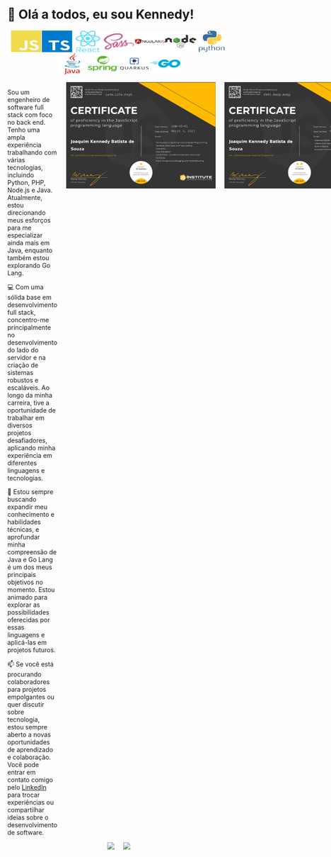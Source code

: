 <main>
<h1>👋 Olá a todos, eu sou Kennedy!</h1>
<div style="display: flex; flex-wrap: wrap; justify-content: center;">
  <img align="center" alt="Kennedy-Js" height="50" width="70" src="https://raw.githubusercontent.com/devicons/devicon/master/icons/javascript/javascript-plain.svg">
  <img align="center" alt="Kennedy-Ts" height="50" width="70" src="https://raw.githubusercontent.com/devicons/devicon/master/icons/typescript/typescript-plain.svg">
  <img align="center" alt="Kennedy-React" height="50" width="70" src="https://raw.githubusercontent.com/devicons/devicon/master/icons/react/react-original-wordmark.svg">
  <img align="center" alt="Kennedy-Sass" height="50" width="70" src="https://raw.githubusercontent.com/devicons/devicon/master/icons/sass/sass-original.svg">
  <img align="center" alt="Kennedy-Angular" height="50" width="70" src="https://raw.githubusercontent.com/devicons/devicon/master/icons/angularjs/angularjs-original-wordmark.svg">
  <img align="center" alt="Kennedy-NodeJS" height="50" width="70" src="https://raw.githubusercontent.com/devicons/devicon/master/icons/nodejs/nodejs-original-wordmark.svg">
  <img align="center" alt="Kennedy-Python" height="50" width="70" src="https://raw.githubusercontent.com/devicons/devicon/master/icons/python/python-original-wordmark.svg">
  <img align="center" alt="Kennedy-Java" height="50" width="70" src="https://raw.githubusercontent.com/devicons/devicon/master/icons/java/java-original-wordmark.svg">
  <img align="center" alt="Kennedy-spring" height="50" width="70" src="https://raw.githubusercontent.com/devicons/devicon/master/icons/spring/spring-original-wordmark.svg">
  <img align="center" alt="Kennedy-Quarkus" height="50" width="70" src="https://raw.githubusercontent.com/devicons/devicon/master/icons/quarkus/quarkus-original-wordmark.svg">
  <img align="center" alt="Kennedy-Go" height="50" width="70" src="https://raw.githubusercontent.com/devicons/devicon/master/icons/go/go-original-wordmark.svg">
</div>
<br>
<div style="display: flex; gap:20px">
  <div style="flex: 1;">
    <p>Sou um engenheiro de software full stack com foco no back end. Tenho uma ampla experiência trabalhando com várias tecnologias, incluindo Python, PHP, Node.js e Java. Atualmente, estou direcionando meus esforços para me especializar ainda mais em Java, enquanto também estou explorando Go Lang.</p>
    <p>💻 Com uma sólida base em desenvolvimento full stack, concentro-me principalmente no desenvolvimento do lado do servidor e na criação de sistemas robustos e escaláveis. Ao longo da minha carreira, tive a oportunidade de trabalhar em diversos projetos desafiadores, aplicando minha experiência em diferentes linguagens e tecnologias.</p>
    <p>🔭 Estou sempre buscando expandir meu conhecimento e habilidades técnicas, e aprofundar minha compreensão de Java e Go Lang é um dos meus principais objetivos no momento. Estou animado para explorar as possibilidades oferecidas por essas linguagens e aplicá-las em projetos futuros.</p>
    <p>📫 Se você está procurando colaboradores para projetos empolgantes ou quer discutir sobre tecnologia, estou sempre aberto a novas oportunidades de aprendizado e colaboração. Você pode entrar em contato comigo pelo <a href="https://www.linkedin.com/in/joaquim-kennedy-1001b3197/">LinkedIn</a> para trocar experiências ou compartilhar ideias sobre o desenvolvimento de software.</p>
  </div>
  <div style="display:flex; height: 10rem; gap:20px;">
    <img style="height:15rem;" src="assets/certifications/jse-40-01.png">
    <img style="height:15rem;" src="assets/certifications/jsa-41-01.png">
  </div>
</div>
<section style="display:flex; justify-content:center; gap:20px; height:15rem; width:100%">
  <img style="max-heigth:200px" src="https://github-readme-stats.vercel.app/api/top-langs/?username=devkemc&hide=css,html,plsql,scala">
  <img src="https://github-readme-stats.vercel.app/api?username=devkemc&show_icons=true&theme=vue">
</section>
</main>
